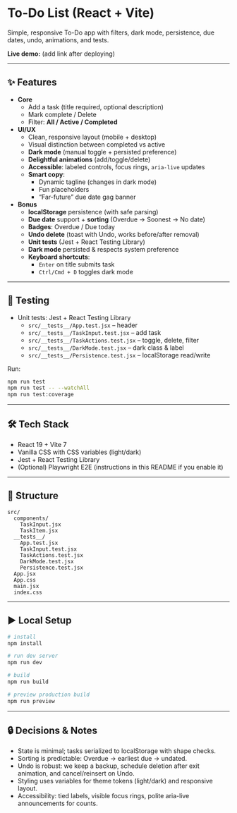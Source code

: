 # To-Do List (React + Vite)

Simple, responsive To-Do app with filters, dark mode, persistence, due dates, undo, animations, and tests.

**Live demo:** (add link after deploying)

---

## ✨ Features

- **Core**
  - Add a task (title required, optional description)
  - Mark complete / Delete
  - Filter: **All / Active / Completed**
- **UI/UX**
  - Clean, responsive layout (mobile + desktop)
  - Visual distinction between completed vs active
  - **Dark mode** (manual toggle + persisted preference)
  - **Delightful animations** (add/toggle/delete)
  - **Accessible**: labeled controls, focus rings, `aria-live` updates
  - **Smart copy**:
    - Dynamic tagline (changes in dark mode)
    - Fun placeholders
    - “Far-future” due date gag banner
- **Bonus**
  - **localStorage** persistence (with safe parsing)
  - **Due date** support + **sorting** (Overdue → Soonest → No date)
  - **Badges**: Overdue / Due today
  - **Undo delete** (toast with Undo, works before/after removal)
  - **Unit tests** (Jest + React Testing Library)
  - **Dark mode** persisted & respects system preference
  - **Keyboard shortcuts**:
    - `Enter` on title submits task
    - `Ctrl/Cmd + D` toggles dark mode

---

## 🧪 Testing

- Unit tests: Jest + React Testing Library  
  - `src/__tests__/App.test.jsx` – header  
  - `src/__tests__/TaskInput.test.jsx` – add task  
  - `src/__tests__/TaskActions.test.jsx` – toggle, delete, filter  
  - `src/__tests__/DarkMode.test.jsx` – dark class & label  
  - `src/__tests__/Persistence.test.jsx` – localStorage read/write  

Run:
```bash
npm run test
npm run test -- --watchAll
npm run test:coverage
```

---

## 🛠️ Tech Stack

- React 19 + Vite 7  
- Vanilla CSS with CSS variables (light/dark)  
- Jest + React Testing Library  
- (Optional) Playwright E2E (instructions in this README if you enable it)  

---

## 📁 Structure

```
src/
  components/
    TaskInput.jsx
    TaskItem.jsx
  __tests__/
    App.test.jsx
    TaskInput.test.jsx
    TaskActions.test.jsx
    DarkMode.test.jsx
    Persistence.test.jsx
  App.jsx
  App.css
  main.jsx
  index.css
```

---

## ▶️ Local Setup

```bash
# install
npm install

# run dev server
npm run dev

# build
npm run build

# preview production build
npm run preview
```

---

## 🔒 Decisions & Notes

- State is minimal; tasks serialized to localStorage with shape checks.  
- Sorting is predictable: Overdue → earliest due → undated.  
- Undo is robust: we keep a backup, schedule deletion after exit animation, and cancel/reinsert on Undo.  
- Styling uses variables for theme tokens (light/dark) and responsive layout.  
- Accessibility: tied labels, visible focus rings, polite aria-live announcements for counts.  
